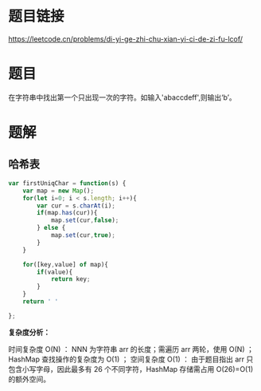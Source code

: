 # 题目链接

https://leetcode.cn/problems/di-yi-ge-zhi-chu-xian-yi-ci-de-zi-fu-lcof/

# 题目

在字符串中找出第一个只出现一次的字符。如输入'abaccdeff',则输出‘b’。  

# 题解

## 哈希表

```js
var firstUniqChar = function(s) {
    var map = new Map();
    for(let i=0; i < s.length; i++){
        var cur = s.charAt(i);
        if(map.has(cur)){
            map.set(cur,false);
        } else {
            map.set(cur,true);
        }
    }

    for([key,value] of map){
        if(value){
            return key;
        }
    }
    return ' '

};
```

**复杂度分析：**

时间复杂度 O(N) ： NNN 为字符串 arr 的长度；需遍历 arr 两轮，使用 O(N) ；HashMap 查找操作的复杂度为 O(1) ；
空间复杂度 O(1) ： 由于题目指出 arr 只包含小写字母，因此最多有 26 个不同字符，HashMap 存储需占用 O(26)=O(1) 的额外空间。